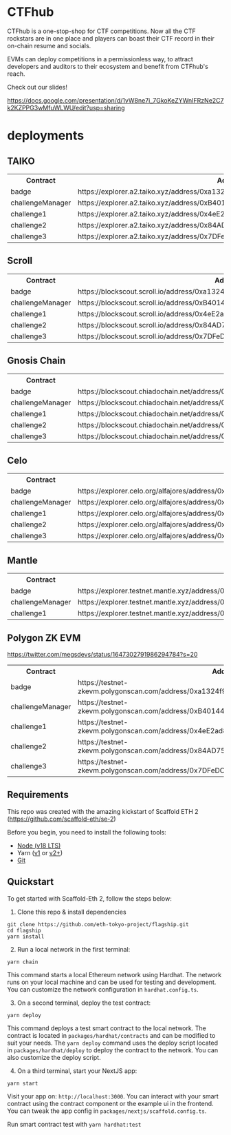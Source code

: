 # CTFhub

CTFhub is a one-stop-shop for CTF competitions. Now all the CTF rockstars are in one place and players can boast their CTF record in their on-chain resume and socials. 

EVMs can deploy competitions in a permissionless way, to attract developers and auditors to their ecosystem and benefit from CTFhub's reach.

Check out our slides!

https://docs.google.com/presentation/d/1vW8ne7i_7GkoKeZYWnIFRzNe2C7k2KZPPG3wMfuWLWU/edit?usp=sharing


# deployments

## TAIKO

<table>

<tr>
<th>Contract</th>
<th>Address</th>
</tr>

<tr>
<td>badge</td>
<td>https://explorer.a2.taiko.xyz/address/0xa1324f953e8e75a09593Ed7473722690cC624D54</td>
</tr>

<tr>
<td>challengeManager</td>
  
<td>https://explorer.a2.taiko.xyz/address/0xB40144707F71e3e132327F528263aFB0bA458821</td>
</tr>

<tr>
<td>challenge1</td>
<td>https://explorer.a2.taiko.xyz/address/0x4eE2ad8a12E6D5b272994bF2393aF5D0332Acc86</td>
</tr>

<tr>
<td>challenge2</td>
<td>https://explorer.a2.taiko.xyz/address/0x84AD75721aE069C3056d4577F687E51Da1F61a20</td>
</tr>

<tr>
<td>challenge3</td>
<td>https://explorer.a2.taiko.xyz/address/0x7DFeDC5D8376f2fC882d58dD4F64e8008024bAba</td>
</tr>

</table>

## Scroll

<table>

<tr>
<th>Contract</th>
<th>Address</th>
</tr>

<tr>
<td>badge</td>
<td>https://blockscout.scroll.io/address/0xa1324f953e8e75a09593Ed7473722690cC624D54</td>
</tr>

<tr>
<td>challengeManager</td>
<td>https://blockscout.scroll.io/address/0xB40144707F71e3e132327F528263aFB0bA458821</td>
</tr>

<tr>
<td>challenge1</td>
<td>https://blockscout.scroll.io/address/0x4eE2ad8a12E6D5b272994bF2393aF5D0332Acc86</td>
</tr>

<tr>
<td>challenge2</td>
<td>https://blockscout.scroll.io/address/0x84AD75721aE069C3056d4577F687E51Da1F61a20</td>
</tr>

<tr>
<td>challenge3</td>
<td>https://blockscout.scroll.io/address/0x7DFeDC5D8376f2fC882d58dD4F64e8008024bAba</td>
</tr>

</table>

## Gnosis Chain

<table>

<tr>
<th>Contract</th>
<th>Address</th>
</tr>

<tr>
<td>badge</td>
<td>https://blockscout.chiadochain.net/address/0xa1324f953e8e75a09593Ed7473722690cC624D54</td>
</tr>

<tr>
<td>challengeManager</td>
<td>https://blockscout.chiadochain.net/address/0xB40144707F71e3e132327F528263aFB0bA458821</td>
</tr>

<tr>
<td>challenge1</td>
<td>https://blockscout.chiadochain.net/address/0x4eE2ad8a12E6D5b272994bF2393aF5D0332Acc86</td>
</tr>

<tr>
<td>challenge2</td>
<td>https://blockscout.chiadochain.net/address/0x84AD75721aE069C3056d4577F687E51Da1F61a20</td>
</tr>

<tr>
<td>challenge3</td>
<td>https://blockscout.chiadochain.net/address/0x7DFeDC5D8376f2fC882d58dD4F64e8008024bAba</td>
</tr>

</table>

## Celo

<table>

<tr>
<th>Contract</th>
<th>Address</th>
</tr>

<tr>
<td>badge</td>
<td>https://explorer.celo.org/alfajores/address/0xa1324f953e8e75a09593Ed7473722690cC624D54</td>
</tr>

<tr>
<td>challengeManager</td>
<td>https://explorer.celo.org/alfajores/address/0xB40144707F71e3e132327F528263aFB0bA458821</td>
</tr>

<tr>
<td>challenge1</td>
<td>https://explorer.celo.org/alfajores/address/0x4eE2ad8a12E6D5b272994bF2393aF5D0332Acc86</td>
</tr>

<tr>
<td>challenge2</td>
<td>https://explorer.celo.org/alfajores/address/0x84AD75721aE069C3056d4577F687E51Da1F61a20</td>
</tr>

<tr>
<td>challenge3</td>
<td>https://explorer.celo.org/alfajores/address/0x7DFeDC5D8376f2fC882d58dD4F64e8008024bAba</td>
</tr>

</table>

## Mantle

<table>

<tr>
<th>Contract</th>
<th>Address</th>
</tr>

<tr>
<td>badge</td>
<td>https://explorer.testnet.mantle.xyz/address/0xa1324f953e8e75a09593Ed7473722690cC624D54</td>
</tr>

<tr>
<td>challengeManager</td>
<td>https://explorer.testnet.mantle.xyz/address/0x0792081C227E0F31CB11f5f3fE74eB9032d6afA1</td>
</tr>

<tr>
<td>challenge1</td>
<td>https://explorer.testnet.mantle.xyz/address/0xB40144707F71e3e132327F528263aFB0bA458821</td>
</tr>

</table>

## Polygon ZK EVM
https://twitter.com/megsdevs/status/1647302791986294784?s=20

<table>

<tr>
<th>Contract</th>
<th>Address</th>
</tr>

<tr>
<td>badge</td>
<td>https://testnet-zkevm.polygonscan.com/address/0xa1324f953e8e75a09593Ed7473722690cC624D54</td>
</tr>

<tr>
<td>challengeManager</td>
<td>https://testnet-zkevm.polygonscan.com/address/0xB40144707F71e3e132327F528263aFB0bA458821</td>
</tr>

<tr>
<td>challenge1</td>
<td>https://testnet-zkevm.polygonscan.com/address/0x4eE2ad8a12E6D5b272994bF2393aF5D0332Acc86</td>
</tr>

<tr>
<td>challenge2</td>
<td>https://testnet-zkevm.polygonscan.com/address/0x84AD75721aE069C3056d4577F687E51Da1F61a20</td>
</tr>

<tr>
<td>challenge3</td>
<td>https://testnet-zkevm.polygonscan.com/address/0x7DFeDC5D8376f2fC882d58dD4F64e8008024bAba</td>
</tr>

</table>


## Requirements

This repo was created with the amazing kickstart of Scaffold ETH 2 (https://github.com/scaffold-eth/se-2)

Before you begin, you need to install the following tools:
- [Node (v18 LTS)](https://nodejs.org/en/download/)
- Yarn ([v1](https://classic.yarnpkg.com/en/docs/install/) or [v2+](https://yarnpkg.com/getting-started/install))
- [Git](https://git-scm.com/downloads)

## Quickstart

To get started with Scaffold-Eth 2, follow the steps below:

1. Clone this repo & install dependencies

```
git clone https://github.com/eth-tokyo-project/flagship.git
cd flagship
yarn install
```

2. Run a local network in the first terminal:

```
yarn chain
```

This command starts a local Ethereum network using Hardhat. The network runs on your local machine and can be used for testing and development. You can customize the network configuration in `hardhat.config.ts`.

3. On a second terminal, deploy the test contract:

```
yarn deploy
```
This command deploys a test smart contract to the local network. The contract is located in `packages/hardhat/contracts` and can be modified to suit your needs. The `yarn deploy` command uses the deploy script located in `packages/hardhat/deploy` to deploy the contract to the network. You can also customize the deploy script.

4. On a third terminal, start your NextJS app:

```
yarn start
```
Visit your app on: `http://localhost:3000`. You can interact with your smart contract using the contract component or the example ui in the frontend. You can tweak the app config in `packages/nextjs/scaffold.config.ts`.

Run smart contract test with `yarn hardhat:test`


